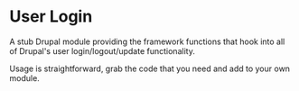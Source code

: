 User Login
==========

A stub Drupal module providing the framework functions that hook into all of
Drupal's user login/logout/update functionality.

Usage is straightforward, grab the code that you need and add to your own module.
